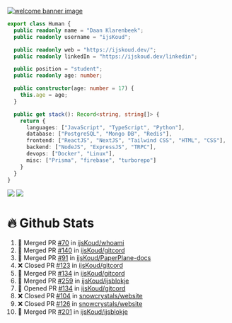 <a href="https://ijskoud.dev/"><img src="https://cdn.ijskoud.dev/files/mQUav6p0z3By.jpg" alt="welcome banner image" /></a>

```ts
export class Human {
  public readonly name = "Daan Klarenbeek";
  public readonly username = "ijsKoud";

  public readonly web = "https://ijskoud.dev/";
  public readonly linkedIn = "https://ijskoud.dev/linkedin";

  public position = "student";
  public readonly age: number;

  public constructor(age: number = 17) {
    this.age = age;
  }

  public get stack(): Record<string, string[]> {
    return {
      languages: ["JavaScript", "TypeScript", "Python"],
      database: ["PostgreSQL", "Mongo DB", "Redis"],
      frontend: ["ReactJS", "NextJS", "Tailwind CSS", "HTML", "CSS"],
      backend: ["NodeJS", "ExpressJS", "TRPC"],
      devops: ["Docker", "Linux"],
      misc: ["Prisma", "firebase", "turborepo"]
    }
  }
}
```

<div>
  <img src="https://github-readme-stats.vercel.app/api/top-langs?username=ijsKoud&cache_seconds=1800&layout=compact&hide_border=true&hide_rank=true&show_icons=true&theme=dark&title_color=ffffff&hide_border=true&locale=en" />
  <img src="https://github-readme-stats.vercel.app/api?username=ijsKoud&cache_seconds=1800&hide_border=true&hide_rank=true&show_icons=true&theme=dark&title_color=ffffff&hide_border=true&locale=en">
</div>


# 🔥 Github Stats


<!--START_SECTION:activity-->
1. 🎉 Merged PR [#70](https://github.com/ijsKoud/whoami/pull/70) in [ijsKoud/whoami](https://github.com/ijsKoud/whoami)
2. 🎉 Merged PR [#140](https://github.com/ijsKoud/gitcord/pull/140) in [ijsKoud/gitcord](https://github.com/ijsKoud/gitcord)
3. 🎉 Merged PR [#91](https://github.com/ijsKoud/PaperPlane-docs/pull/91) in [ijsKoud/PaperPlane-docs](https://github.com/ijsKoud/PaperPlane-docs)
4. ❌ Closed PR [#123](https://github.com/ijsKoud/gitcord/pull/123) in [ijsKoud/gitcord](https://github.com/ijsKoud/gitcord)
5. 🎉 Merged PR [#134](https://github.com/ijsKoud/gitcord/pull/134) in [ijsKoud/gitcord](https://github.com/ijsKoud/gitcord)
6. 🎉 Merged PR [#259](https://github.com/ijsKoud/ijsblokje/pull/259) in [ijsKoud/ijsblokje](https://github.com/ijsKoud/ijsblokje)
7. 💪 Opened PR [#134](https://github.com/ijsKoud/gitcord/pull/134) in [ijsKoud/gitcord](https://github.com/ijsKoud/gitcord)
8. ❌ Closed PR [#104](https://github.com/snowcrystals/website/pull/104) in [snowcrystals/website](https://github.com/snowcrystals/website)
9. ❌ Closed PR [#126](https://github.com/snowcrystals/website/pull/126) in [snowcrystals/website](https://github.com/snowcrystals/website)
10. 🎉 Merged PR [#201](https://github.com/ijsKoud/ijsblokje/pull/201) in [ijsKoud/ijsblokje](https://github.com/ijsKoud/ijsblokje)
<!--END_SECTION:activity-->

<h1 align="center" style="display:none;"></h1>
